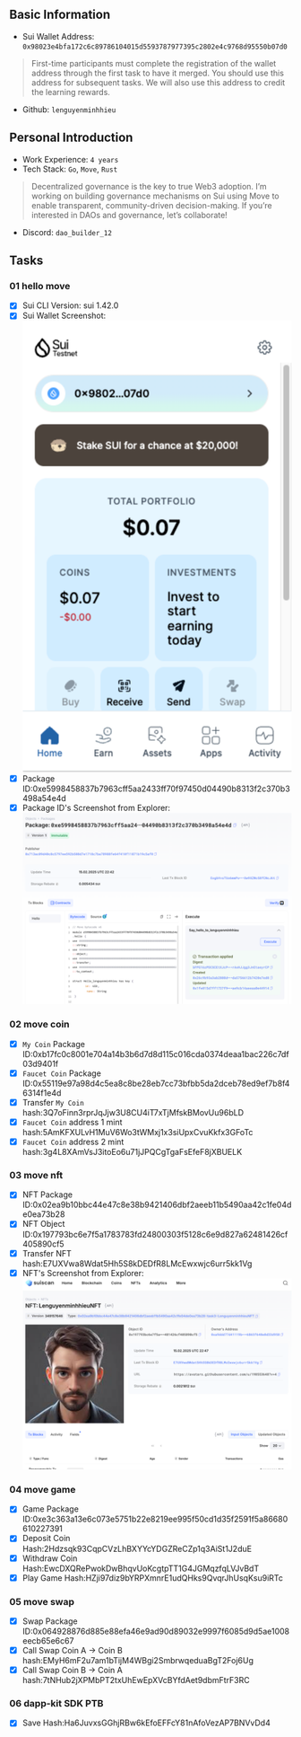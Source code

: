 ## Basic Information
- Sui Wallet Address: `0x98023e4bfa172c6c89786104015d5593787977395c2802e4c9768d95550b07d0`
> First-time participants must complete the registration of the wallet address through the first task to have it merged. You should use this address for subsequent tasks. We will also use this address to credit the learning rewards.
- Github: `lenguyenminhhieu`

## Personal Introduction
- Work Experience: `4 years`
- Tech Stack: `Go`, `Move`, `Rust`
> Decentralized governance is the key to true Web3 adoption. I’m working on building governance mechanisms on Sui using Move to enable transparent, community-driven decision-making. If you’re interested in DAOs and governance, let’s collaborate!
- Discord: `dao_builder_12`

## Tasks

### 01 hello move
- [x] Sui CLI Version: sui 1.42.0
- [x] Sui Wallet Screenshot: ![](images/sui_wallet.png)
- [x] Package ID:0xe5998458837b7963cff5aa2433ff70f97450d04490b8313f2c370b3498a54e4d
- [x] Package ID's Screenshot from Explorer: ![](images/packageid.png)

### 02 move coin
- [x] `My Coin` Package ID:0xb17fc0c8001e704a14b3b6d7d8d115c016cda0374deaa1bac226c7df03d9401f
- [x] `Faucet Coin` Package ID:0x55119e97a98d4c5ea8c8be28eb7cc73bfbb5da2dceb78ed9ef7b8f46314f1e4d
- [x] Transfer `My Coin` hash:3Q7oFinn3rprJqJjw3U8CU4iT7xTjMfskBMovUu96bLD
- [x] `Faucet Coin` address 1 mint hash:5AmKFXULvH1MuV6Wo3tWMxj1x3siUpxCvuKkfx3GFoTc
- [x] `Faucet Coin` address 2 mint hash:3g4L8XAmVsJ3itoEo6u71jJPQCgTgaFsEfeF8jXBUELK

### 03 move nft
- [x] NFT Package ID:0x02ea9b10bbc44e47c8e38b9421406dbf2aeeb11b5490aa42c1fe04de0ea73b28
- [x] NFT Object ID:0x197793bc6e7f5a1783783fd24800303f5128c6e9d827a62481426cf405890cf5
- [x] Transfer NFT hash:E7UXVwa8Wdat5Hh5S8kDEDfR8LMcEwxwjc6urr5kk1Vg
- [x] NFT's Screenshot from Explorer: ![](images/nft.png)

### 04 move game
- [x] Game Package ID:0xe3c363a13e6c073e5751b22e8219ee995f50cd1d35f2591f5a86680610227391
- [x] Deposit Coin Hash:2Hdzsqk93CqpCVzLhBXYYcYDGZReCZp1q3AiSt1J2duE
- [x] Withdraw Coin Hash:EwcDXQRePwokDwBhqvUoKcgtpTT1G4JGMqzfqLVJvBdT
- [x] Play Game Hash:HZji97diz9bYRPXmnrE1udQHks9QvqrJhUsqKsu9iRTc

### 05 move swap
- [x] Swap Package ID:0x064928876d885e88efa46e9ad90d89032e9997f6085d9d5ae1008eecb65e6c67
- [x] Call Swap Coin A -> Coin B hash:EMyH6mF2u7am1bTijM4WBgi2SmbrwqeduaBgT2Foj6Ug
- [x] Call Swap Coin B -> Coin A hash:7tNHub2jXPMbPT2txUhEwEpXVcBYfdAet9dbmFtrF3RC

### 06 dapp-kit SDK PTB
- [x] Save Hash:Ha6JuvxsGGhjRBw6kEfoEFFcY81nAfoVezAP7BNVvDd4
